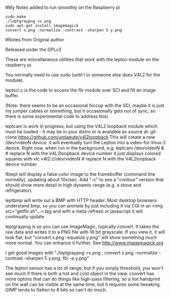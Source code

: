 


#My Notes added to run smoothly on the Raspberry pi
```
sudo make
./leptgraypng >x.png
sudo apt-get install imagemagick
convert x.png -normalize -contrast -sharpen 5 y.png
```


#Notes from Original author

Released under the GPLv3

These are miscellaneous utilities that work with the lepton module on the raspberry pi.

You normally need to use sudo (until I or someone else does V4L2 for the module).

leptsci.c is the code to access the flir module over SCI and fill an image buffer.

(Note: there seems to be an occasional hiccup with the SCI, maybe it is just my jumper cables or something, but it occasionally gets out of sync, so there is some experimental code to address this)

leptcam is work in progress, but using the V4L2 loopback module which must be loaded - it may be in your distro or is avaialble as source at:
	git clone https://github.com/umlaeute/v4l2loopback
This will create a new /dev/videoN device.
it will eventually turn the Lepton into a video-for-linux-2 device.
Right now, when run in the background, e.g.
	leptcam /dev/videoN & # replace N with the V4L2loopback device number
it just displays colored squares with
	vlc v4l2:///dev/videoN # replace N with the V4L2loopback device number

fblept will display a false color image to the framebuffer (command line normally), updating about 10x/sec.  Add "-c" to see a "contour" version that should show more detail in high dynamic range (e.g. a stove and refrigerator).

leptbmp will write out a BMP with HTTP header.  Most desktop browsers understand bmp, so you can animate by just including it via CGI in an <img src="getflir.sh"...> tag and with a meta-refresh or javascript it will continually update

leptgraypng is so you can use ImageMagic, typically convert.  It takes the raw data and writes it to a PNG file with 16 bit grayscale.  If you view it, it will look flat, but "convert x.png -equalize y.png" will show something much more normal.  You can enhance it further.  See http://www.imagemagick.org

I get good images with "./leptgraypng >x.png ; convert x.png -normalize -contrast -sharpen 5 y.png; fbi -a y.png"

The lepton sensor has a lot of range, but if you simply threshold, you won't see much if there is both a hot and cold object in the view.  convert has more optons that can do things like high-pass filtering, so a hot handprint on the wall can be visible at the same time, but it requires some tweaking.  GIMP tends to flatten to 8 bits so can't do much.
